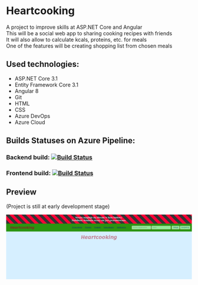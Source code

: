 # Heartcooking
A project to improve skills at ASP.NET Core and Angular <br>
This will be a social web app to sharing cooking recipes with friends <br>
It will also allow to calculate kcals, proteins, etc. for meals <br>
One of the features will be creating shopping list from chosen meals  <br>

## Used technologies:
- ASP.NET Core 3.1
- Entity Framework Core 3.1
- Angular 8
- Git
- HTML
- CSS
- Azure DevOps
- Azure Cloud

## Builds Statuses on Azure Pipeline:

### Backend build: [![Build Status](https://dev.azure.com/pawelzajglicz/Heartcooking/_apis/build/status/Heartcooking-CI-backend?branchName=master)](https://dev.azure.com/pawelzajglicz/Heartcooking/_build/latest?definitionId=8&branchName=master)


### Frontend build: [![Build Status](https://dev.azure.com/pawelzajglicz/Heartcooking/_apis/build/status/Heartcooking-CI-frontend?branchName=master)](https://dev.azure.com/pawelzajglicz/Heartcooking/_build/latest?definitionId=7&branchName=master)

## Preview 
(Project is still at early development stage)

![Project Preview](preview.PNG)